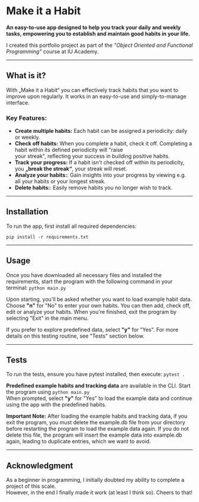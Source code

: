 # Make it a Habit

**An easy-to-use app designed to help you track 
your daily and weekly tasks, empowering you
to establish and maintain good habits in your life.**

I created this portfolio project as part of the 
*"Object Oriented and Functional Programming"* course at IU Academy.

***
## What is it?

With „Make it a Habit“ you can effectively track habits 
that you want to improve upon regularly. 
It works in an easy-to-use and simply-to-manage interface. 

### Key Features:
- **Create multiple habits:** Each habit can be
assigned a periodicity: daily or weekly. 
- **Check off habits:** When you complete a habit, check it off. 
Completing a habit within its defined periodicity will "raise  
your streak", reflecting your success in building positive habits.
- **Track your progress:**  If a habit isn't checked off within its
periodicity, you **„break the streak“**, your streak will reset.
- **Analyze your habits:**: Gain insights into your progress 
by viewing e.g. all your habits or your longest streak. 
- **Delete habits:**: Easily remove habits you no longer wish to track.

***
## Installation
To run the app, first install all required dependencies:

```pip install -r requirements.txt```

***
## Usage 
Once you have downloaded all necessary files and 
installed the requirements, start the program with the
following command in your terminal:
```python main.py```

Upon starting, you'll be asked whether you want to load example habit data. 
Choose **"n"** for "No" to enter your own habits. 
You can then add, check off, edit or analyze your habits. 
When you're finished, exit the program by selecting "Exit" in the main menu.

If you prefer to explore predefined data, select **"y"** for "Yes". 
For more details on this testing routine, see "Tests" section below.

***
## Tests
To run the tests, ensure you have pytest installed, 
then execute:
```pytest .```

**Predefined example habits and tracking data** are available in the CLI. 
Start the program using ```python main.py```  
When prompted, select **"y"** for "Yes" to load the example data and continue 
using the app with the predefined habits.

**Important Note:**
After loading the example habits and tracking data, 
if you exit the program, you must delete the example.db 
file from your directory before restarting the program 
to load the example data again. If you do not delete this 
file, the program will insert the example data into 
example.db again, leading to duplicate entries, 
which we want to avoid.

***
## Acknowledgment
As a beginner in programming, I initially doubted my ability 
to complete a project of this scale.  
However, in the end I finally made it work (at least I think so). 
Cheers to that! 
